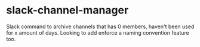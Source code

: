 # slack-channel-manager
Slack command to archive channels that has 0 members, haven't been used for x amount of days. Looking to add enforce a naming convention feature too.

